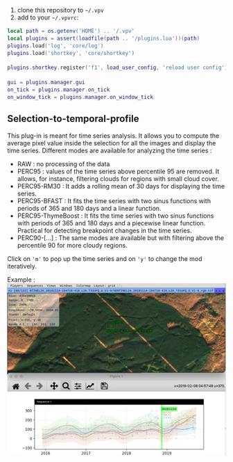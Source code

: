 1. clone this repository to `~/.vpv`
2. add to your `~/.vpvrc`:

```lua
local path = os.getenv('HOME') .. '/.vpv'
local plugins = assert(loadfile(path .. '/plugins.lua'))(path)
plugins.load('log', 'core/log')
plugins.load('shortkey', 'core/shortkey')

plugins.shortkey.register('f1', load_user_config, 'reload user config')

gui = plugins.manager.gui
on_tick = plugins.manager.on_tick
on_window_tick = plugins.manager.on_window_tick
```

## Selection-to-temporal-profile

This plug-in is meant for time series analysis. It allows you to compute the average pixel value inside the selection for all the images and display the time series. Different modes are available for analyzing the time series : 

 - RAW : no processing of the data
 - PERC95 : values of the time series above percentile 95 are removed. It allows, for instance, filtering clouds for regions with small cloud cover. 
 - PERC95-RM30 : It adds a rolling mean of 30 days for displaying the time series. 
 - PERC95-BFAST : It fits the time series with two sinus functions with periods of 365 and 180 days and a linear function. 
 - PERC95-ThymeBoost : It fits the time series with two sinus functions with periods of 365 and 180 days and a piecewise linear function. Practical for detecting breakpoint changes in the time series. 
 - PERC90-[...] : The same modes are available but with filtering above the percentile 90 for more cloudy regions. 

Click on `'m'` to pop up the time series and on `'y'` to change the mod iteratively. 

Example : 
![ts](/images/ex-s2-timeseries.png)

